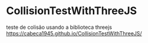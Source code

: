 # CollisionTestWithThreeJS
teste de colisão usando a biblioteca threejs
https://cabeca1945.github.io/CollisionTestWithThreeJS/
